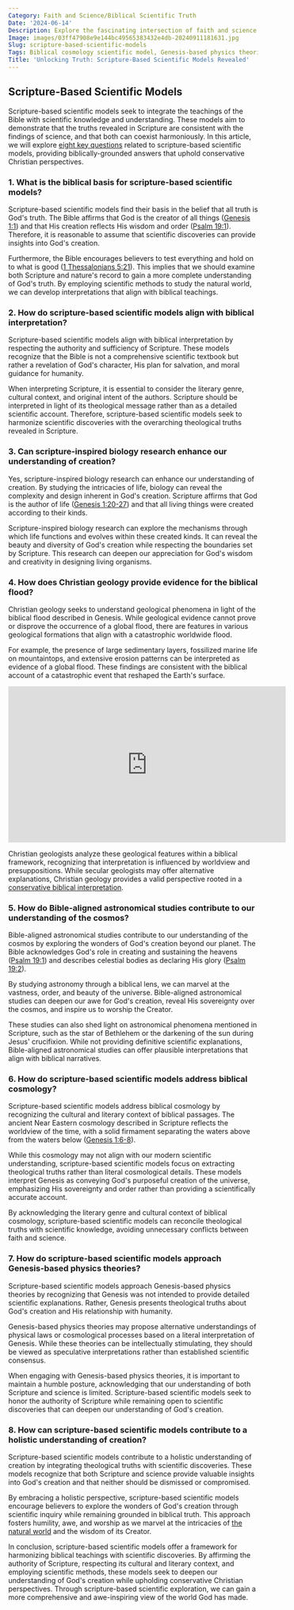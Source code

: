 ```yaml
---
Category: Faith and Science/Biblical Scientific Truth
Date: '2024-06-14'
Description: Explore the fascinating intersection of faith and science with Scripture-based scientific models like Biblical cosmology, Genesis-inspired physics, and Christian geology flood evidence in this enlightening article.
Image: images/03ff47908e9e144bc49565383432e4db-20240911181631.jpg
Slug: scripture-based-scientific-models
Tags: Biblical cosmology scientific model, Genesis-based physics theories, Scripture-inspired biology research, Christian geology flood evidence, Bible-aligned astronomical studies
Title: 'Unlocking Truth: Scripture-Based Scientific Models Revealed'
---
```


## Scripture-Based Scientific Models

Scripture-based scientific models seek to integrate the teachings of the Bible with scientific knowledge and understanding. These models aim to demonstrate that the truths revealed in Scripture are consistent with the findings of science, and that both can coexist harmoniously. In this article, we will explore [eight key questions](/evolutionary-ethics-criticism) related to scripture-based scientific models, providing biblically-grounded answers that uphold conservative Christian perspectives.

### 1. What is the biblical basis for scripture-based scientific models?

Scripture-based scientific models find their basis in the belief that all truth is God's truth. The Bible affirms that God is the creator of all things ([Genesis 1:1](https://www.bibleref.com/Genesis/1/Genesis-1-1.html)) and that His creation reflects His wisdom and order ([Psalm 19:1](https://www.bibleref.com/Psalm/19/Psalm-19-1.html)). Therefore, it is reasonable to assume that scientific discoveries can provide insights into God's creation.

Furthermore, the Bible encourages believers to test everything and hold on to what is good ([1 Thessalonians 5:21](https://www.bibleref.com/1-Thessalonians/5/1-Thessalonians-5-21.html)). This implies that we should examine both Scripture and nature's record to gain a more complete understanding of God's truth. By employing scientific methods to study the natural world, we can develop interpretations that align with biblical teachings.

### 2. How do scripture-based scientific models align with biblical interpretation?

Scripture-based scientific models align with biblical interpretation by respecting the authority and sufficiency of Scripture. These models recognize that the Bible is not a comprehensive scientific textbook but rather a revelation of God's character, His plan for salvation, and moral guidance for humanity.

When interpreting Scripture, it is essential to consider the literary genre, cultural context, and original intent of the authors. Scripture should be interpreted in light of its theological message rather than as a detailed scientific account. Therefore, scripture-based scientific models seek to harmonize scientific discoveries with the overarching theological truths revealed in Scripture.

### 3. Can scripture-inspired biology research enhance our understanding of creation?

Yes, scripture-inspired biology research can enhance our understanding of creation. By studying the intricacies of life, biology can reveal the complexity and design inherent in God's creation. Scripture affirms that God is the author of life ([Genesis 1:20-27](https://www.bibleref.com/Genesis/1/Genesis-1-20.html)) and that all living things were created according to their kinds.

Scripture-inspired biology research can explore the mechanisms through which life functions and evolves within these created kinds. It can reveal the beauty and diversity of God's creation while respecting the boundaries set by Scripture. This research can deepen our appreciation for God's wisdom and creativity in designing living organisms.

### 4. How does Christian geology provide evidence for the biblical flood?

Christian geology seeks to understand geological phenomena in light of the biblical flood described in Genesis. While geological evidence cannot prove or disprove the occurrence of a global flood, there are features in various geological formations that align with a catastrophic worldwide flood.

For example, the presence of large sedimentary layers, fossilized marine life on mountaintops, and extensive erosion patterns can be interpreted as evidence of a global flood. These findings are consistent with the biblical account of a catastrophic event that reshaped the Earth's surface.


<iframe width="560" height="315" src="https://www.youtube.com/embed/mwLYKicooS8" frameborder="0" allow="autoplay; encrypted-media" allowfullscreen></iframe>


Christian geologists analyze these geological features within a biblical framework, recognizing that interpretation is influenced by worldview and presuppositions. While secular geologists may offer alternative explanations, Christian geology provides a valid perspective rooted in a [conservative biblical interpretation](/reconciling-bible-and-science).

### 5. How do Bible-aligned astronomical studies contribute to our understanding of the cosmos?

Bible-aligned astronomical studies contribute to our understanding of the cosmos by exploring the wonders of God's creation beyond our planet. The Bible acknowledges God's role in creating and sustaining the heavens ([Psalm 19:1](https://www.bibleref.com/Psalm/19/Psalm-19-1.html)) and describes celestial bodies as declaring His glory ([Psalm 19:2](https://www.bibleref.com/Psalm/19/Psalm-19-2.html)).

By studying astronomy through a biblical lens, we can marvel at the vastness, order, and beauty of the universe. Bible-aligned astronomical studies can deepen our awe for God's creation, reveal His sovereignty over the cosmos, and inspire us to worship the Creator.

These studies can also shed light on astronomical phenomena mentioned in Scripture, such as the star of Bethlehem or the darkening of the sun during Jesus' crucifixion. While not providing definitive scientific explanations, Bible-aligned astronomical studies can offer plausible interpretations that align with biblical narratives.

### 6. How do scripture-based scientific models address biblical cosmology?

Scripture-based scientific models address biblical cosmology by recognizing the cultural and literary context of biblical passages. The ancient Near Eastern cosmology described in Scripture reflects the worldview of the time, with a solid firmament separating the waters above from the waters below ([Genesis 1:6-8](https://www.bibleref.com/Genesis/1/Genesis-1-6.html)).

While this cosmology may not align with our modern scientific understanding, scripture-based scientific models focus on extracting theological truths rather than literal cosmological details. These models interpret Genesis as conveying God's purposeful creation of the universe, emphasizing His sovereignty and order rather than providing a scientifically accurate account.

By acknowledging the literary genre and cultural context of biblical cosmology, scripture-based scientific models can reconcile theological truths with scientific knowledge, avoiding unnecessary conflicts between faith and science.

### 7. How do scripture-based scientific models approach Genesis-based physics theories?

Scripture-based scientific models approach Genesis-based physics theories by recognizing that Genesis was not intended to provide detailed scientific explanations. Rather, Genesis presents theological truths about God's creation and His relationship with humanity.

Genesis-based physics theories may propose alternative understandings of physical laws or cosmological processes based on a literal interpretation of Genesis. While these theories can be intellectually stimulating, they should be viewed as speculative interpretations rather than established scientific consensus.

When engaging with Genesis-based physics theories, it is important to maintain a humble posture, acknowledging that our understanding of both Scripture and science is limited. Scripture-based scientific models seek to honor the authority of Scripture while remaining open to scientific discoveries that can deepen our understanding of God's creation.

### 8. How can scripture-based scientific models contribute to a holistic understanding of creation?

Scripture-based scientific models contribute to a holistic understanding of creation by integrating theological truths with scientific discoveries. These models recognize that both Scripture and science provide valuable insights into God's creation and that neither should be dismissed or compromised.

By embracing a holistic perspective, scripture-based scientific models encourage believers to explore the wonders of God's creation through scientific inquiry while remaining grounded in biblical truth. This approach fosters humility, awe, and worship as we marvel at the intricacies of [the natural world](/alternative-research-methodologies) and the wisdom of its Creator.

In conclusion, scripture-based scientific models offer a framework for harmonizing biblical teachings with scientific discoveries. By affirming the authority of Scripture, respecting its cultural and literary context, and employing scientific methods, these models seek to deepen our understanding of God's creation while upholding conservative Christian perspectives. Through scripture-based scientific exploration, we can gain a more comprehensive and awe-inspiring view of the world God has made.